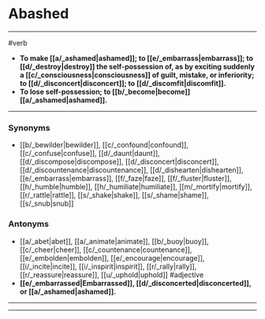 # Abashed
---
#verb
- **To make [[a/_ashamed|ashamed]]; to [[e/_embarrass|embarrass]]; to [[d/_destroy|destroy]] the self-possession of, as by exciting suddenly a [[c/_consciousness|consciousness]] of guilt, mistake, or inferiority; to [[d/_disconcert|disconcert]]; to [[d/_discomfit|discomfit]].**
- **To lose self-possession; to [[b/_become|become]] [[a/_ashamed|ashamed]].**
---
### Synonyms
- [[b/_bewilder|bewilder]], [[c/_confound|confound]], [[c/_confuse|confuse]], [[d/_daunt|daunt]], [[d/_discompose|discompose]], [[d/_disconcert|disconcert]], [[d/_discountenance|discountenance]], [[d/_dishearten|dishearten]], [[e/_embarrass|embarrass]], [[f/_faze|faze]], [[f/_fluster|fluster]], [[h/_humble|humble]], [[h/_humiliate|humiliate]], [[m/_mortify|mortify]], [[r/_rattle|rattle]], [[s/_shake|shake]], [[s/_shame|shame]], [[s/_snub|snub]]
### Antonyms
- [[a/_abet|abet]], [[a/_animate|animate]], [[b/_buoy|buoy]], [[c/_cheer|cheer]], [[c/_countenance|countenance]], [[e/_embolden|embolden]], [[e/_encourage|encourage]], [[i/_incite|incite]], [[i/_inspirit|inspirit]], [[r/_rally|rally]], [[r/_reassure|reassure]], [[u/_uphold|uphold]]
#adjective
- **[[e/_embarrassed|Embarrassed]], [[d/_disconcerted|disconcerted]], or [[a/_ashamed|ashamed]].**
---
---
